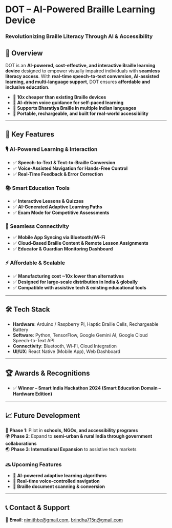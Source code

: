 # DOT – AI-Powered Braille Learning Device  
### Revolutionizing Braille Literacy Through AI & Accessibility  

## 📌 Overview  
DOT is an **AI-powered, cost-effective, and interactive Braille learning device** designed to empower visually impaired individuals with **seamless literacy access**. With **real-time speech-to-text conversion, AI-assisted learning, and multi-language support**, DOT ensures **affordable and inclusive education**.  

- 🔹 **10x cheaper than existing Braille devices**  
- 🔹 **AI-driven voice guidance for self-paced learning**  
- 🔹 **Supports Bharatiya Braille in multiple Indian languages**  
- 🔹 **Portable, rechargeable, and built for real-world accessibility**  

---

## 🚀 Key Features  

### 🎙️ AI-Powered Learning & Interaction  
- ✅ **Speech-to-Text & Text-to-Braille Conversion**  
- ✅ **Voice-Assisted Navigation for Hands-Free Control**  
- ✅ **Real-Time Feedback & Error Correction**  

### 📚 Smart Education Tools  
- ✅ **Interactive Lessons & Quizzes**  
- ✅ **AI-Generated Adaptive Learning Paths**  
- ✅ **Exam Mode for Competitive Assessments**  

### 🔗 Seamless Connectivity  
- ✅ **Mobile App Syncing via Bluetooth/Wi-Fi**  
- ✅ **Cloud-Based Braille Content & Remote Lesson Assignments**  
- ✅ **Educator & Guardian Monitoring Dashboard**  

### ⚡ Affordable & Scalable  
- ✅ **Manufacturing cost ~10x lower than alternatives**  
- ✅ **Designed for large-scale distribution in India & globally**  
- ✅ **Compatible with assistive tech & existing educational tools**  

---

## 🛠️ Tech Stack  
- **Hardware**: Arduino / Raspberry Pi, Haptic Braille Cells, Rechargeable Battery  
- **Software**: Python, TensorFlow, Google Gemini AI, Google Cloud Speech-to-Text API  
- **Connectivity**: Bluetooth, Wi-Fi, Cloud Integration  
- **UI/UX**: React Native (Mobile App), Web Dashboard  

---

## 🏆 Awards & Recognitions  
- ✅ **Winner – Smart India Hackathon 2024 (Smart Education Domain – Hardware Edition)**  

---

## 📈 Future Development  

🚀 **Phase 1**: Pilot in **schools, NGOs, and accessibility programs**  
🌍 **Phase 2**: Expand to **semi-urban & rural India through government collaborations**  
🌏 **Phase 3**: **International Expansion** to assistive tech markets  

### 🔜 Upcoming Features  
- 🔹 **AI-powered adaptive learning algorithms**  
- 🔹 **Real-time voice-controlled navigation**  
- 🔹 **Braille document scanning & conversion**  

---

## 📞 Contact & Support  
📧 **Email**: [nimithbe@gmail.com](mailto:nimithbe@gmail.com), [brindha715n@gmail.com](mailto:brindha715n@gmail.com)  
